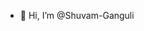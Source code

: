 - 👋 Hi, I’m @Shuvam-Ganguli
<!---
Shuvam-Ganguli/Shuvam-Ganguli is a ✨ special ✨ repository because its `README.md` (this file) appears on your GitHub profile.
You can click the Preview link to take a look at your changes.
--->
